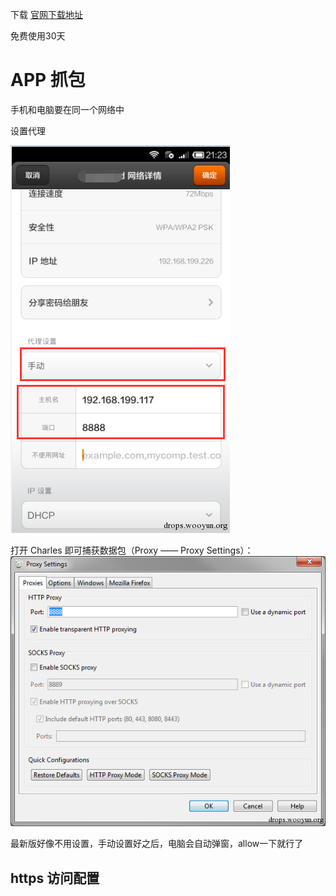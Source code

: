 
下载
[官网下载地址](https://www.charlesproxy.com/download/)

免费使用30天


# APP 抓包
手机和电脑要在同一个网络中

设置代理

![img.png](img.png)


打开 Charles 即可捕获数据包（Proxy —— Proxy Settings）：
![img_1.png](img_1.png)

最新版好像不用设置，手动设置好之后，电脑会自动弹窗，allow一下就行了


## https 访问配置

